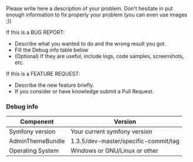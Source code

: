 Please write here a description of your problem. Don't hesitate in put enough
information to fix properly your problem (you can even use images ;))

If this is a BUG REPORT:

  * Describe what you wanted to do and the wrong result you got.
  * Fill the Debug info table below
  * (Optional) If they are useful, include logs, code samples, screenshots, etc.

If this is a FEATURE REQUEST:

  * Describe the new feature briefly.
  * If you consider or have knowledge submit a Pull Request.

### Debug info

| Component  | Version |
| ------------- | ------------- |
| Symfony version  | Your current symfony version  |
| AdminThemeBundle  | 1.3.5/dev-master/specific-commit/tag  |
| Operating System  | Windows or GNU/Linux or other  |
